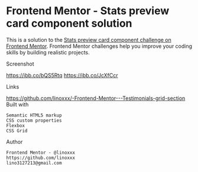 # Frontend Mentor - Stats preview card component solution

This is a solution to the [Stats preview card component challenge on Frontend Mentor](https://www.frontendmentor.io/challenges/stats-preview-card-component-8JqbgoU62). Frontend Mentor challenges help you improve your coding skills by building realistic projects. 

Screenshot

https://ibb.co/bQS5Rtq
https://ibb.co/JcXfCcr

Links

https://github.com/linoxxx/-Frontend-Mentor---Testimonials-grid-section
Built with

    Semantic HTML5 markup
    CSS custom properties
    Flexbox
    CSS Grid

Author

    Frontend Mentor - @linoxxx
    https://github.com/linoxxx
    lino3127213@gmail.com
